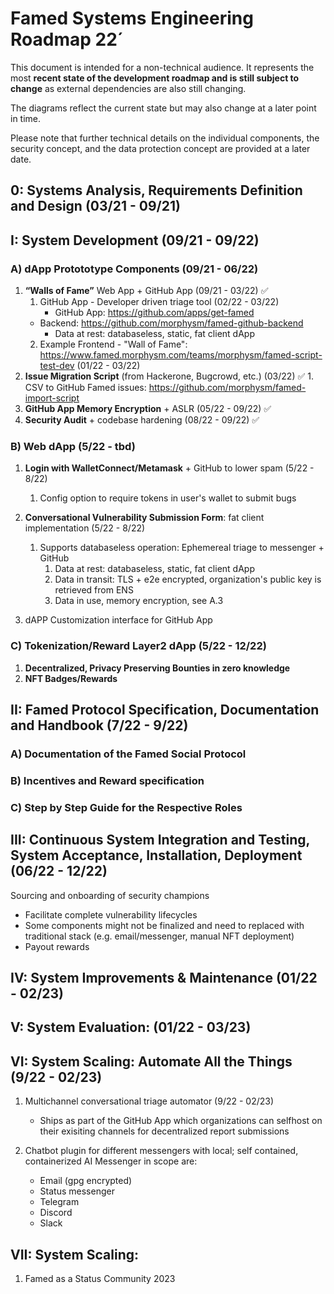 # Famed Systems Engineering Roadmap 22´


This document is intended for a non-technical audience. It represents the most **recent state of the development roadmap and is still subject to change** as external dependencies are also still changing.

The diagrams  reflect the current state but may also change at a later point in time. 

Please note that further technical details on the individual components, the security concept, and the data protection concept are provided at a later date.


## 0: Systems Analysis, Requirements Definition and Design (03/21 - 09/21) 
## I: System Development (09/21 - 09/22)

### A) dApp Protototype Components (09/21 - 06/22)

   1. **“Walls of Fame”** Web App + GitHub App (09/21 - 03/22) ✅
    	1. GitHub App - Developer driven triage tool (02/22 - 03/22)
    		- GitHub App: https://github.com/apps/get-famed
		- Backend: https://github.com/morphysm/famed-github-backend 
    		- Data at rest: databaseless, static, fat client dApp 
    	2. Example Frontend - "Wall of Fame":  https://www.famed.morphysm.com/teams/morphysm/famed-script-test-dev (01/22 - 03/22) 
   2. **Issue Migration Script** (from Hackerone, Bugcrowd, etc.) (03/22) ✅
	1. CSV to GitHub Famed issues: https://github.com/morphysm/famed-import-script
   3. **GitHub App Memory Encryption** + ASLR (05/22 - 09/22) ✅
   4. **Security Audit** + codebase hardening (08/22 - 09/22) ✅

### B) Web dApp (5/22 - tbd)
1. **Login with WalletConnect/Metamask** + GitHub to lower spam (5/22 - 8/22)
	1. Config option to require tokens in user's wallet to submit bugs 
2. **Conversational Vulnerability Submission Form**: fat client implementation (5/22 - 8/22)
	1. Supports databaseless operation: Ephemereal triage to messenger + GitHub 	
		1. Data at rest: databaseless, static, fat client dApp 
		2. Data in transit: TLS + e2e encrypted, organization's public key is retrieved from ENS 
		3. Data in use, memory encryption, see A.3

3. dAPP Customization interface for GitHub App

### C) Tokenization/Reward Layer2  dApp (5/22 - 12/22)
1.  **Decentralized, Privacy Preserving Bounties in zero knowledge**
2.  **NFT Badges/Rewards**
 
## II: Famed Protocol Specification, Documentation and Handbook (7/22 - 9/22)
### A) Documentation of the Famed Social Protocol
### B) Incentives and Reward specification 
### C) Step by Step Guide for the Respective Roles  

## III: Continuous System Integration and Testing, System Acceptance, Installation, Deployment (06/22 - 12/22)
Sourcing and onboarding of security champions 
- Facilitate complete vulnerability lifecycles 
- Some components might not be finalized and need to replaced with traditional stack (e.g. email/messenger, manual NFT deployment)
- Payout rewards 

## IV: System Improvements & Maintenance (01/22 - 02/23)

## V: System Evaluation: (01/22 - 03/23)

## VI: System Scaling: Automate All the Things (9/22 - 02/23)
1. Multichannel conversational triage automator (9/22 - 02/23)

	- Ships as part of the GitHub App which organizations can selfhost on their exisiting channels for decentralized report submissions

2. Chatbot plugin for different messengers with local; self contained, containerized AI 
Messenger in scope are: 
	- Email (gpg encrypted)
	- Status messenger 
	- Telegram
	- Discord
	- Slack 

## VII: System Scaling: 

1. Famed as a Status Community 2023
